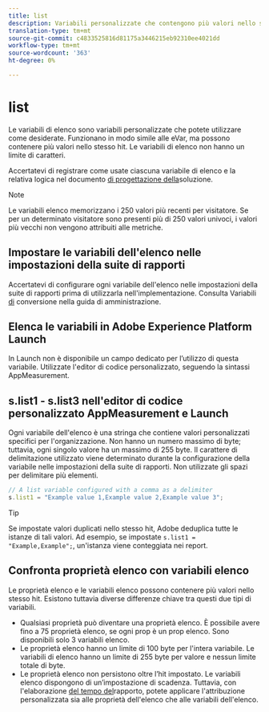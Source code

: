 ```yaml
---
title: list
description: Variabili personalizzate che contengono più valori nello stesso hit.
translation-type: tm+mt
source-git-commit: c4833525816d81175a3446215eb92310ee4021dd
workflow-type: tm+mt
source-wordcount: '363'
ht-degree: 0%

---
```



# list

Le variabili di elenco sono variabili personalizzate che potete utilizzare come desiderate. Funzionano in modo simile alle eVar, ma possono contenere più valori nello stesso hit. Le variabili di elenco non hanno un limite di caratteri.

Accertatevi di registrare come usate ciascuna variabile di elenco e la relativa logica nel documento [di progettazione della](../../prepare/solution-design.md)soluzione.

>[!NOTE]
>
>Le variabili elenco memorizzano i 250 valori più recenti per visitatore. Se per un determinato visitatore sono presenti più di 250 valori univoci, i valori più vecchi non vengono attribuiti alle metriche.

## Impostare le variabili dell&#39;elenco nelle impostazioni della suite di rapporti

Accertatevi di configurare ogni variabile dell&#39;elenco nelle impostazioni della suite di rapporti prima di utilizzarla nell&#39;implementazione. Consulta Variabili [di](/help/admin/admin/conversion-var-admin/list-var-admin.md) conversione nella guida di amministrazione.

## Elenca le variabili in  Adobe Experience Platform Launch

In Launch non è disponibile un campo dedicato per l’utilizzo di questa variabile. Utilizzate l&#39;editor di codice personalizzato, seguendo la sintassi AppMeasurement.

## s.list1 - s.list3 nell&#39;editor di codice personalizzato AppMeasurement e Launch

Ogni variabile dell&#39;elenco è una stringa che contiene valori personalizzati specifici per l&#39;organizzazione. Non hanno un numero massimo di byte; tuttavia, ogni singolo valore ha un massimo di 255 byte. Il carattere di delimitazione utilizzato viene determinato durante la configurazione della variabile nelle impostazioni della suite di rapporti. Non utilizzate gli spazi per delimitare più elementi.

```js
// A list variable configured with a comma as a delimiter
s.list1 = "Example value 1,Example value 2,Example value 3";
```

>[!TIP]
>
>Se impostate valori duplicati nello stesso hit, Adobe deduplica tutte le istanze di tali valori. Ad esempio, se impostate `s.list1 = "Example,Example";`, un&#39;istanza viene conteggiata nei report.

## Confronta proprietà elenco con variabili elenco

Le proprietà elenco e le variabili elenco possono contenere più valori nello stesso hit. Esistono tuttavia diverse differenze chiave tra questi due tipi di variabili.

* Qualsiasi proprietà può diventare una proprietà elenco. È possibile avere fino a 75 proprietà elenco, se ogni prop è un prop elenco. Sono disponibili solo 3 variabili elenco.
* Le proprietà elenco hanno un limite di 100 byte per l&#39;intera variabile. Le variabili di elenco hanno un limite di 255 byte per valore e nessun limite totale di byte.
* Le proprietà elenco non persistono oltre l’hit impostato. Le variabili elenco dispongono di un’impostazione di scadenza. Tuttavia, con l&#39;elaborazione [del tempo del](/help/components/vrs/vrs-report-time-processing.md)rapporto, potete applicare l&#39;attribuzione personalizzata sia alle proprietà dell&#39;elenco che alle variabili dell&#39;elenco.
